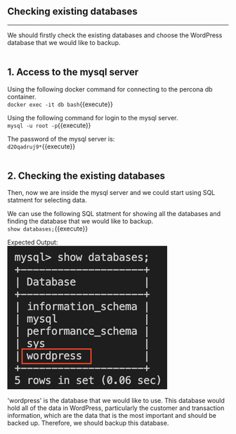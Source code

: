 ## **Checking existing databases**
---
We should firstly check the existing databases and choose the WordPress database that we would like to backup.
<br></br>

## 1. Access to the mysql server
Using the following docker command for connecting to the percona db container.
<br>
`docker exec -it db bash`{{execute}}

Using the following command for login to the mysql server.
<br>
`mysql -u root -p`{{execute}}

The password of the mysql server is:
<br>
`d2Oqadruj9*`{{execute}}
<br></br>

## 2. Checking the existing databases
Then, now we are inside the mysql server and we could start using SQL statment for selecting data.

We can use the following SQL statment for showing all the databases and finding the database that we would like to backup.
<br>
`show databases;`{{execute}}

Expected Output:
<br>
![Image](./assets/showDatabases.png)

'wordpress' is the database that we would like to use. This database would hold all of the data in WordPress, particularly the customer and transaction information, which are the data that is the most important and should be backed up. Therefore, we should backup this database.